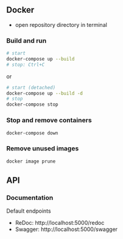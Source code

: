 ## Docker
- open repository directory in terminal

### Build and run

```sh
# start
docker-compose up --build
# stop: Ctrl+C
```
or
```sh
# start (detached)
docker-compose up --build -d
# stop
docker-compose stop
```


### Stop and remove containers

```sh
docker-compose down
```

### Remove unused images
```sh
docker image prune
```

## API

### Documentation
Default endpoints
- ReDoc: http://localhost:5000/redoc
- Swagger: http://localhost:5000/swagger
